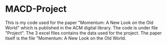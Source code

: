 # MACD-Project
This is my code used for the paper "Momentum: A New Look on the Old World" which is published in the ACM digital library.
The code is under file "Project".
The 3 excel files contains the data used for the project.
The paper itself is the file "Momentum: A New Look on the Old World.
